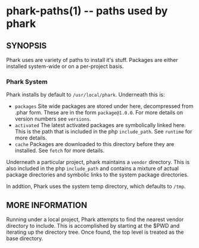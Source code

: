 phark-paths(1) -- paths used by phark
=====================================

## SYNOPSIS

Phark uses are variety of paths to install it's stuff. Packages are
either installed system-wide or on a per-project basis. 

### Phark System

Phark installs by default to `/usr/local/phark`. Underneath this is:

* `packages`
  Site wide packages are stored under here, decompressed from .phar form. These are in the form
	`package@1.0.0`. For more details on version numbers see `versions`.
* `activated`
	The latest activated packages are symbolically linked here. This is the path that is included
	in the php `include_path`. See `runtime` for more details.
* `cache` 
  Packages are downloaded to this directory before they are installed. See `fetch` for more details.

Underneath a particular project, phark maintains a `vendor` directory. This is also included in
the php `include_path` and contains a mixture of actual package directories and symbolic links to
the system package directories.

In addtion, Phark uses the system temp directory, which defaults to `/tmp`. 

## MORE INFORMATION

Running under a local project, Phark attempts to find the nearest vendor directory to include. This
is accomplished by starting at the $PWD and iterating up the directory tree. Once found, the top level
is treated as the base directory.



